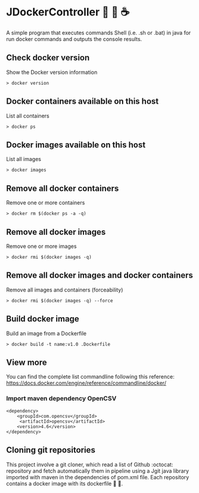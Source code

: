 # JDockerController :ocean: :whale: :coffee:
A simple program that executes commands Shell (i.e. .sh or .bat) in java for run docker commands and outputs the console results.

## Check docker version
Show the Docker version information
```
> docker version
```
## Docker containers available on this host
List all containers
```
> docker ps
```
## Docker images available on this host
 List all images
```
> docker images
```
## Remove all docker containers
Remove one or more containers
```
> docker rm $(docker ps -a -q)
```
## Remove all docker images
 Remove one or more images
```
> docker rmi $(docker images -q)
```
## Remove all docker images and docker containers
 Remove all images and containers (forceability)
```
> docker rmi $(docker images -q) --force
```
## Build docker image
Build an image from a Dockerfile
```
> docker build -t name:v1.0 .Dockerfile
```
## View more
You can find the complete list commandline following this reference:
https://docs.docker.com/engine/reference/commandline/docker/

### Import maven dependency OpenCSV
```
<dependency>
    <groupId>com.opencsv</groupId>
     <artifactId>opencsv</artifactId>
    <version>4.6</version>
</dependency>
```
## Cloning git repositories
This project involve a git cloner, which read a list of Github :octocat: repository and fetch automatically them in pipeline using a Jgit java library imported with maven in the dependencies of pom.xml file. Each repository contains a docker image with its dockerfile :whale: :octopus:.

